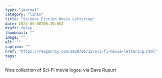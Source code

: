 ```yaml
---
type: "journal"
category: "links"
title: "Science Fiction Movie Lettering"
date: 2023-05-08T00:49:05Z
draft: false
thumbnail: ""
image: ""
alt: ""
caption: ""
href: "https://reaganray.com/2020/05/12/sci-fi-movie-lettering.html"
tags:
---
```


Nice collection of Sci-Fi movie logos. via Dave Rupurt
